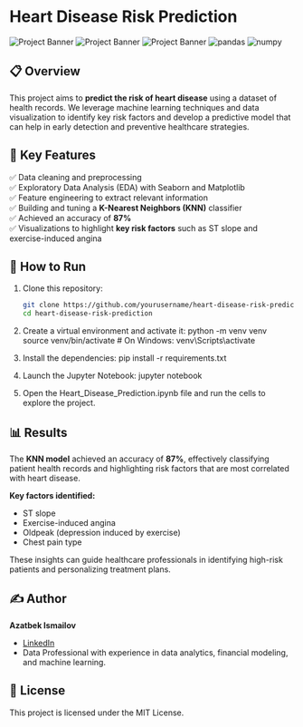 # Heart Disease Risk Prediction

![Project Banner](https://img.shields.io/badge/-Python-blue?logo=python) ![Project Banner](https://img.shields.io/badge/-Jupyter-orange?logo=jupyter) ![Project Banner](https://img.shields.io/badge/-Machine%20Learning-green?logo=scikit-learn) ![pandas](https://img.shields.io/badge/pandas-150458?style=flat&logo=pandas&logoColor=white) ![numpy](https://img.shields.io/badge/numpy-013243?style=flat&logo=numpy&logoColor=white)


## 📋 Overview

This project aims to **predict the risk of heart disease** using a dataset of health records. We leverage machine learning techniques and data visualization to identify key risk factors and develop a predictive model that can help in early detection and preventive healthcare strategies.

## 🧠 Key Features

✅ Data cleaning and preprocessing  
✅ Exploratory Data Analysis (EDA) with Seaborn and Matplotlib  
✅ Feature engineering to extract relevant information  
✅ Building and tuning a **K-Nearest Neighbors (KNN)** classifier  
✅ Achieved an accuracy of **87%**  
✅ Visualizations to highlight **key risk factors** such as ST slope and exercise-induced angina  

## 🚀 How to Run

1. Clone this repository:
   ```bash
   git clone https://github.com/yourusername/heart-disease-risk-prediction.git
   cd heart-disease-risk-prediction

2. Create a virtual environment and activate it:
python -m venv venv
source venv/bin/activate  # On Windows: venv\Scripts\activate

3. Install the dependencies:
pip install -r requirements.txt

4. Launch the Jupyter Notebook:
jupyter notebook

5. Open the Heart_Disease_Prediction.ipynb file and run the cells to explore the project.

## 📊 Results

The **KNN model** achieved an accuracy of **87%**, effectively classifying patient health records and highlighting risk factors that are most correlated with heart disease.

**Key factors identified:**

- ST slope  
- Exercise-induced angina  
- Oldpeak (depression induced by exercise)  
- Chest pain type  

These insights can guide healthcare professionals in identifying high-risk patients and personalizing treatment plans.

## ✍️ Author

**Azatbek Ismailov**  
- [LinkedIn](https://www.linkedin.com/in/azatbek-ismailov)  
- Data Professional with experience in data analytics, financial modeling, and machine learning.

## 📜 License

This project is licensed under the MIT License.
